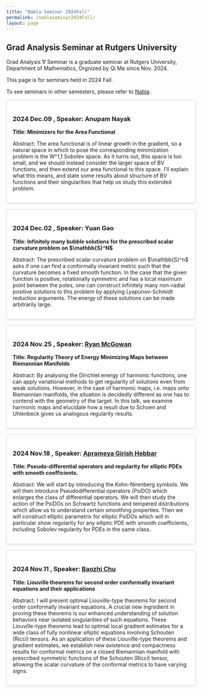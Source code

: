 ```yaml
---
title: "Nabla Seminar 2024Fall"
permalink: /nablaseminar2024Fall/
layout: page
---
```

<script src="https://cdnjs.cloudflare.com/ajax/libs/mathjax/3.2.2/es5/tex-mml-chtml.min.js"></script>
<style>
    .seminar-card {
        background-color: white;
        border: 1px solid #ddd;
        padding: 1rem;
        margin-bottom: 1rem;
        border-radius: 5px;
        box-shadow: 0 2px 4px rgba(0, 0, 0, 0.1);
    }
</style>


## Grad Analysis Seminar at Rutgers University

Grad Analysis $\nabla$ Seminar is a graduate seminar at Rutgers University, Department of Mathematics, Orgnized by Qi Ma since Nov. 2024.

This page is for seminars held in 2024 Fall. 

To see seminars in other semesters, please refer to [Nabla](../_pages/NablaSeminar.md).

<div class="seminar-card">
    <h3>2024 Dec.09 , Speaker: Anupam Nayak</h3>
    <p><strong>Title: Minimizers for the Area Functional</strong></p>
    <p>Abstract: The area functional is of linear growth in the gradient, so a natural space in which to pose the corresponding minimization problem is the W^1,1 Sobolev space. As it turns out, this space is too small, and we should instead consider the larger space of BV functions, and then extend our area functional to this space. I'll explain what this means, and state some results about structure of BV functions and their singularities that help us study this extended problem.</p>
</div>

<div class="seminar-card">
    <h3>2024 Dec.02 , Speaker: Yuan Gao</h3>
    <p><strong>Title: Infinitely many bubble solutions for the prescribed scalar curvature problem on $\mathbb{S}^N$</strong></p>
    <p>Abstract: The prescribed scalar curvature problem on $\mathbb{S}^n$ asks if one can find a conformally invariant metric such that the curvature becomes a fixed smooth function. In the case that the given function is positive, rotationally symmetric and has a local maximum point between the poles, one can construct infinitely many non-radial positive solutions to this problem by applying Lyapunov-Schmidt reduction arguments. The energy of these solutions can be made arbitrarily large.</p>
</div>


<div class="seminar-card">
    <h3>2024 Nov.25 , Speaker: <a href="https://sites.google.com/view/ryanmcgowan/home">Ryan McGowan</a></h3>
    <p><strong>Title: Regularity Theory of Energy Minimizing Maps between Riemannian Manifolds</strong></p>
    <p>Abstract: By analysing the Dirichlet energy of harmonic functions, one can apply variational methods to get regularity of solutions even from weak solutions. However, in the case of harmonic maps, i.e. maps onto Riemannian manifolds, the situation is decidedly different as one has to contend with the geometry of the target. In this talk, we examine harmonic maps and elucidate how a result due to Schoen and Uhlenbeck gives us analogous regularity results.</p>
</div>

<div class="seminar-card">
    <h3>2024 Nov.18 , Speaker: <a href="https://sites.google.com/view/gh-aprameya/">Aprameya Girish Hebbar</a></h3>
    <p><strong>Title: Pseudo-differential operators and regularity for elliptic PDEs with smooth coefficients.</strong></p>
    <p>Abstract: We will start by introducing the Kohn-Nirenberg symbols. We will then introduce Pseudodifferential operators (PsiDO) which enlarges the class of differential operators. We will then study the action of the PsiDOs on Schwartz functions and tempered distributions which allow us to understand certain smoothing properties. Then we will construct elliptic parametrix for elliptic PsiDOs which will in particular show regularity for any elliptic PDE with smooth coefficients, including Sobolev regularity for PDEs in the same class.</p>
</div>


<div class="seminar-card">
    <h3>2024 Nov.11 , Speaker: <a href="https://sites.google.com/view/baozhi">Baozhi Chu</a></h3>
    <p><strong>Title: Liouville theorems for second order conformally invariant equations and their applications</strong></p>
    <p>Abstract: I will present optimal Liouville-type theorems for second order conformally invariant equations. A crucial new ingredient in proving these theorems is our enhanced understanding of solution behaviors near isolated singularities of such equations. These Liouville-type theorems lead to optimal local gradient estimates for a wide class of fully nonlinear elliptic equations involving Schouten (Ricci) tensors. As an application of these Liouville-type theorems and gradient estimates, we establish new existence and compactness results for conformal metrics on a closed Riemannian manifold with prescribed symmetric functions of the Schouten (Ricci) tensor, allowing the scalar curvature of the conformal metrics to have varying signs.</p>
</div>
